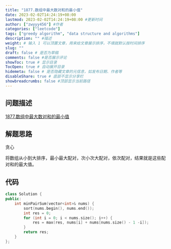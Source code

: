 ```yaml
---
title: "1877.数组中最大数对和的最小值"
date: 2023-02-02T14:24:19+08:00
lastmod: 2023-02-02T14:24:19+08:00 #更新时间
author: ["zwyyy456"] #作者
categories: ["leetcode"]
tags: ["greedy algorithm", "data structure and algorithms"]
description: "" #描述
weight: # 输入 1 可以顶置文章，用来给文章展示排序，不填就默认按时间排序
slug: ""
draft: false # 是否为草稿
comments: false #是否展示评论
showToc: true # 显示目录
TocOpen: true # 自动展开目录
hidemeta: false # 是否隐藏文章的元信息，如发布日期、作者等
disableShare: true # 底部不显示分享栏
showbreadcrumbs: false #顶部显示当前路径
---
```

## 问题描述
[1877.数组中最大数对和的最小值](https://leetcode.cn/problems/minimize-maximum-pair-sum-in-array/)

## 解题思路
贪心

将数组从小到大排序，最小最大配对，次小次大配对，依次配对，结果就是这些配对和的最大值。

## 代码
```cpp
class Solution {
public:
    int minPairSum(vector<int>& nums) {
        sort(nums.begin(), nums.end());
        int res = 0;
        for (int i = 0; i < nums.size(); i++) {
            res = max(res, nums[i] + nums[nums.size() - 1 -i]);
        }
        return res;
    }
};
```

